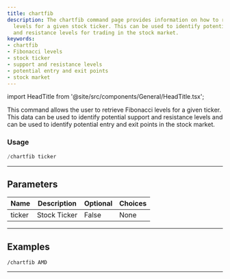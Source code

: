 ```yaml
---
title: chartfib
description: The chartfib command page provides information on how to retrieve Fibonacci
  levels for a given stock ticker. This can be used to identify potential support
  and resistance levels for trading in the stock market.
keywords:
- chartfib
- Fibonacci levels
- stock ticker
- support and resistance levels
- potential entry and exit points
- stock market
---
```


import HeadTitle from '@site/src/components/General/HeadTitle.tsx';

<HeadTitle title="chartfib - Charts - Telegram - Reference | OpenBB Bot Docs" />

This command allows the user to retrieve Fibonacci levels for a given ticker. This data can be used to identify potential support and resistance levels and can be used to identify potential entry and exit points in the stock market.

### Usage

```python wordwrap
/chartfib ticker
```

---

## Parameters

| Name | Description | Optional | Choices |
| ---- | ----------- | -------- | ------- |
| ticker | Stock Ticker | False | None |


---

## Examples

```
/chartfib AMD
```

---
